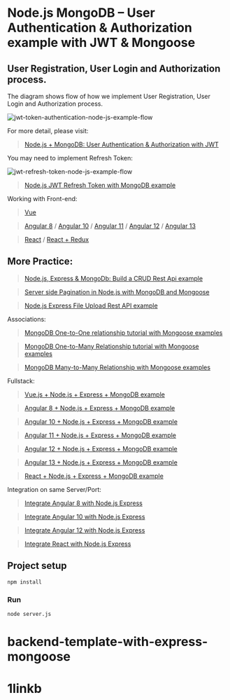 # Node.js MongoDB – User Authentication & Authorization example with JWT & Mongoose

## User Registration, User Login and Authorization process.
The diagram shows flow of how we implement User Registration, User Login and Authorization process.

![jwt-token-authentication-node-js-example-flow](jwt-token-authentication-node-js-example-flow.png)

For more detail, please visit:
> [Node.js + MongoDB: User Authentication & Authorization with JWT](https://www.bezkoder.com/node-js-mongodb-auth-jwt/)

You may need to implement Refresh Token:

![jwt-refresh-token-node-js-example-flow](jwt-refresh-token-node-js-example-flow.png)

> [Node.js JWT Refresh Token with MongoDB example](https://www.bezkoder.com/jwt-refresh-token-node-js-mongodb/)

Working with Front-end:
> [Vue](https://www.bezkoder.com/jwt-vue-vuex-authentication/)

> [Angular 8](https://www.bezkoder.com/angular-jwt-authentication/) / [Angular 10](https://www.bezkoder.com/angular-10-jwt-auth/) / [Angular 11](https://www.bezkoder.com/angular-11-jwt-auth/) / [Angular 12](https://www.bezkoder.com/angular-12-jwt-auth/) / [Angular 13](https://www.bezkoder.com/angular-13-jwt-auth/)

> [React](https://www.bezkoder.com/react-jwt-auth/) / [React + Redux](https://www.bezkoder.com/react-redux-jwt-auth/)

## More Practice:
> [Node.js, Express & MongoDb: Build a CRUD Rest Api example](https://www.bezkoder.com/node-express-mongodb-crud-rest-api/)

> [Server side Pagination in Node.js with MongoDB and Mongoose](https://www.bezkoder.com/node-js-mongodb-pagination/)

> [Node.js Express File Upload Rest API example](https://www.bezkoder.com/node-js-express-file-upload/)

Associations:
> [MongoDB One-to-One relationship tutorial with Mongoose examples](https://www.bezkoder.com/mongoose-one-to-one-relationship-example/)

> [MongoDB One-to-Many Relationship tutorial with Mongoose examples](https://www.bezkoder.com/mongoose-one-to-many-relationship/)

> [MongoDB Many-to-Many Relationship with Mongoose examples](https://www.bezkoder.com/mongodb-many-to-many-mongoose/)

Fullstack:
> [Vue.js + Node.js + Express + MongoDB example](https://www.bezkoder.com/vue-node-express-mongodb-mevn-crud/)

> [Angular 8 + Node.js + Express + MongoDB example](https://www.bezkoder.com/angular-mongodb-node-express/)

> [Angular 10 + Node.js + Express + MongoDB example](https://www.bezkoder.com/angular-10-mongodb-node-express/)

> [Angular 11 + Node.js + Express + MongoDB example](https://www.bezkoder.com/angular-11-mongodb-node-js-express/)

> [Angular 12 + Node.js + Express + MongoDB example](https://www.bezkoder.com/angular-12-mongodb-node-js-express/)

> [Angular 13 + Node.js + Express + MongoDB example](https://www.bezkoder.com/mean-stack-crud-example-angular-13/)

> [React + Node.js + Express + MongoDB example](https://www.bezkoder.com/react-node-express-mongodb-mern-stack/)

Integration on same Server/Port:
> [Integrate Angular 8 with Node.js Express](https://www.bezkoder.com/integrate-angular-8-node-js/)

> [Integrate Angular 10 with Node.js Express](https://www.bezkoder.com/integrate-angular-10-node-js/)

> [Integrate Angular 12 with Node.js Express](https://www.bezkoder.com/integrate-angular-12-node-js/)

> [Integrate React with Node.js Express](https://www.bezkoder.com/integrate-react-express-same-server-port/)

## Project setup
```
npm install
```

### Run
```
node server.js
```
# backend-template-with-express-mongoose
# 1linkb
